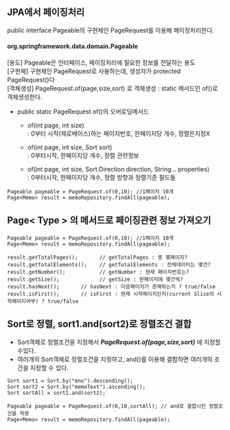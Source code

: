 ## JPA에서 페이징처리

public interface Pageable의 구현체인 PageRequest를 이용해 페이징처리한다.

#### org.springframework.data.domain.Pageable
[용도] Pageable은 인터페이스, 페이징처리에 필요한 정보를 전달하는 용도     
[구현체] 구현체인 PageRequest로 사용하는데, 생성자가 protected PageRequest()다      
[객체생성] PageRequest.of(page,size,sort) 로 객체생성 : static 메서드인 of()로 객체생성한다.   


* public static PageRequest of()의 오버로딩메서드
  * of(int page, int size)   
    : 0부터 시작(제로베이스)하는 페이지번호, 한페이지당 개수, 정렬은지정X   
       
  * of(int page, int size, Sort sort)   
    : 0부터시작, 한페이지당 개수, 정렬 관련정보 

  * of(int page, int size, Sort.Direction direction, String... properties)    
    : 0부터시작, 한페이지당 개수, 정렬 방향과 정렬기준 필드들   
  
```
Pageable pageable = PageRequest.of(0,10); //1페이지 10개   
Page<Memo> result = memoRepository.findAll(pageable);   
```
##

## Page< Type > 의 메서드로 페이징관련 정보 가져오기 

```
Pageable pageable = PageRequest.of(0,10); //1페이지 10개   
Page<Memo> result = memoRepository.findAll(pageable);   

result.getTotalPages();       // getTotalPages : 총 몇페이지?
result.getTotalElements();    // getTotalElements : 전체데이터는 몇건? 
result.getNumber();           // getNumber : 현재 페이지번호는? 
result.getSize();             // getSize : 한페이지에 몇건씩?
result.hasNext();       // hasNext : 다음페이지가 존재하는지 ? true/false
result.isFirst();       // isFirst : 현재 시작페이지인지(current Slice의 시작페이지여부) ? true/false
```
##




     
## Sort로 정렬, sort1.and(sort2)로 정렬조건 결합
* Sort객체로 정렬조건을 지정해서 ***PageRequest.of(page,size,sort)*** 에 지정할수있다.
* 여러개의 Sort객체로 정렬조건을 지정하고, and()를 이용해 결합하면 여러개의 조건을 지정할 수 있다.


```
Sort sort1 = Sort.by("mno").descending();
Sort sort2 = Sort.by("memoText").ascending();
Sort sortAll = sort1.and(sort2); 

Pageable pageable = PageRequest.of(0,10,sortAll); // and로 결합시킨 정렬조건을 적용
Page<Memo> result = memoRepository.findAll(pageable);
```
##